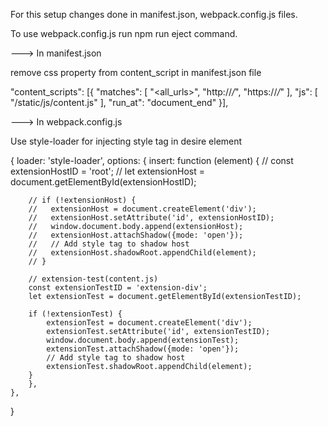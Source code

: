 For this setup changes done in manifest.json, webpack.config.js files.

To use webpack.config.js run npm run eject command.

---> In manifest.json

remove css property from content_script in manifest.json file

"content_scripts": [{
    "matches": [
      "<all_urls>",
      "http://*/*",
      "https://*/*"
    ],
    "js": [
      "/static/js/content.js"
    ],
    "run_at": "document_end"
}],

---> In webpack.config.js

Use style-loader for injecting style tag in desire element

{
    loader: 'style-loader',
    options: {
        insert: function (element) {
        // const extensionHostID = 'root';
        // let extensionHost = document.getElementById(extensionHostID);

        // if (!extensionHost) {
        //   extensionHost = document.createElement('div');
        //   extensionHost.setAttribute('id', extensionHostID);
        //   window.document.body.append(extensionHost);
        //   extensionHost.attachShadow({mode: 'open'});
        //   // Add style tag to shadow host
        //   extensionHost.shadowRoot.appendChild(element);
        // }

        // extension-test(content.js)
        const extensionTestID = 'extension-div';
        let extensionTest = document.getElementById(extensionTestID);

        if (!extensionTest) {
            extensionTest = document.createElement('div');
            extensionTest.setAttribute('id', extensionTestID);
            window.document.body.append(extensionTest);
            extensionTest.attachShadow({mode: 'open'});
            // Add style tag to shadow host
            extensionTest.shadowRoot.appendChild(element);
        }
        },
    },
}